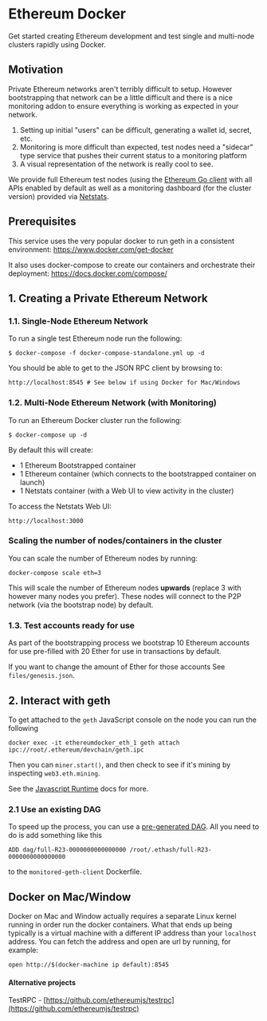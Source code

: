 # Ethereum Docker

Get started creating Ethereum development and test single and multi-node clusters
rapidly using Docker.

## Motivation

Private Ethereum networks aren't terribly difficult to setup. However bootstrapping that network can be a little difficult and there is a nice monitoring addon to ensure everything is working as expected in your network.

1. Setting up initial "users" can be difficult, generating a wallet id, secret, etc.
1. Monitoring is more difficult than expected, test nodes need a "sidecar" type service that pushes their current status to a monitoring platform
1. A visual representation of the network is really cool to see.

We provide full Ethereum test nodes (using the [Ethereum Go client](https://github.com/ethereum/go-ethereum) with all APIs enabled by default as well as a monitoring dashboard (for the cluster version) provided
via [Netstats](https://github.com/cubedro/eth-netstats).

## Prerequisites

This service uses the very popular docker to run geth in a consistent environment: https://www.docker.com/get-docker

It also uses docker-compose to create our containers and orchestrate their deployment: https://docs.docker.com/compose/

## 1. Creating a Private Ethereum Network

### 1.1. Single-Node Ethereum Network

To run a single test Ethereum node run the following:

```
$ docker-compose -f docker-compose-standalone.yml up -d
```

You should be able to get to the JSON RPC client by browsing to:
```
http://localhost:8545 # See below if using Docker for Mac/Windows
```

### 1.2. Multi-Node Ethereum Network (with Monitoring)

To run an Ethereum Docker cluster run the following:

```
$ docker-compose up -d
```

By default this will create:

* 1 Ethereum Bootstrapped container
* 1 Ethereum container (which connects to the bootstrapped container on launch)
* 1 Netstats container (with a Web UI to view activity in the cluster)

To access the Netstats Web UI:

```
http://localhost:3000
```

### Scaling the number of nodes/containers in the cluster

You can scale the number of Ethereum nodes by running:

```
docker-compose scale eth=3
```

This will scale the number of Ethereum nodes **upwards** (replace 3 with however many nodes
you prefer). These nodes will connect to the P2P network (via the bootstrap node)
by default.

### 1.3. Test accounts ready for use

As part of the bootstrapping process we bootstrap 10 Ethereum accounts for use
pre-filled with 20 Ether for use in transactions by default.

If you want to change the amount of Ether for those accounts
See `files/genesis.json`.

## 2. Interact with geth

To get attached to the `geth` JavaScript console on the node you can run the following
```
docker exec -it ethereumdocker_eth_1 geth attach ipc://root/.ethereum/devchain/geth.ipc
```
Then you can `miner.start()`, and then check to see if it's mining by inspecting `web3.eth.mining`. 

See the [Javascript Runtime](https://github.com/ethereum/go-ethereum/wiki/JavaScript-Console) docs for more.

### 2.1 Use an existing DAG

To speed up the process, you can use a [pre-generated DAG](https://github.com/ethereum/wiki/wiki/Ethash-DAG). All you need to do is add something like this
```
ADD dag/full-R23-0000000000000000 /root/.ethash/full-R23-0000000000000000
```
to the `monitored-geth-client` Dockerfile.

## Docker on Mac/Window

Docker on Mac and Window actually requires a separate Linux kernel running in order run the docker containers. What that ends up being typically is a virtual machine with a different IP address than your `localhost` address. You can fetch the address and open are url by running, for example:
```
open http://$(docker-machine ip default):8545
```

#### Alternative projects

TestRPC - [https://github.com/ethereumjs/testrpc](https://github.com/ethereumjs/testrpc)
